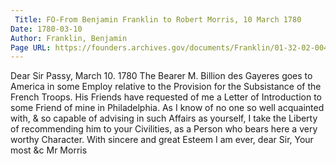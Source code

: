 ```yaml
---
 Title: FO-From Benjamin Franklin to Robert Morris, 10 March 1780
Date: 1780-03-10
Author: Franklin, Benjamin
Page URL: https://founders.archives.gov/documents/Franklin/01-32-02-0041
---
```


Dear Sir
Passy, March 10. 1780
The Bearer M. Billion des Gayeres goes to America in some Employ relative to the Provision for the Subsistance of the French Troops. His Friends have requested of me a Letter of Introduction to some Friend of mine in Philadelphia. As I know of no one so well acquainted with, & so capable of advising in such Affairs as yourself, I take the Liberty of recommending him to your Civilities, as a Person who bears here a very worthy Character. With sincere and great Esteem I am ever, dear Sir, Your most &c
Mr Morris

